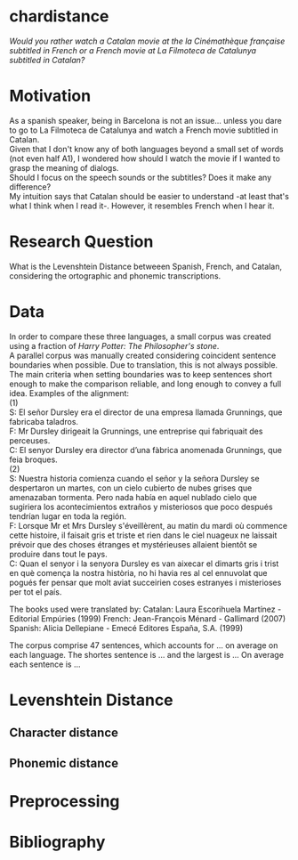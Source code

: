 # chardistance
*Would you rather watch a Catalan movie at the la Cinémathèque française subtitled in French or a French movie at La Filmoteca de Catalunya subtitled in Catalan?*  

# Motivation
As a spanish speaker, being in Barcelona is not an issue... unless you dare to go to La Filmoteca de Catalunya and watch a French movie subtitled in Catalan.  
Given that I don't know any of both languages beyond a small set of words (not even half A1), I wondered how should I watch the movie if I wanted to grasp the meaning of dialogs.  
Should I focus on the speech sounds or the subtitles? Does it make any difference?  
My intuition says that Catalan should be easier to understand -at least that's what I think when I read it-. However, it resembles French when I hear it.  

# Research Question
What is the Levenshtein Distance betweeen Spanish, French, and Catalan, considering the ortographic and phonemic transcriptions.  

# Data
In order to compare these three languages, a small corpus was created using a fraction of *Harry Potter: The Philosopher's stone*.  
A parallel corpus was manually created considering coincident sentence boundaries when possible. Due to translation, this is not always possible. The main criteria when setting boundaries was to keep sentences short enough to make the comparison reliable, and long enough to convey a full idea.
Examples of the alignment:  
(1)  
S: El señor Dursley era el director de una empresa llamada Grunnings, que fabricaba taladros.  
F: Mr Dursley dirigeait la Grunnings, une entreprise qui fabriquait des perceuses.  
C: El senyor Dursley era director d’una fàbrica anomenada Grunnings, que feia broques.  
(2)  
S: Nuestra historia comienza cuando el señor y la señora Dursley se despertaron un martes, con un cielo cubierto de nubes grises que amenazaban tormenta. Pero nada había en aquel nublado cielo que sugiriera los acontecimientos extraños y misteriosos que poco después tendrían lugar en toda la región.  
F: Lorsque Mr et Mrs Dursley s'éveillèrent, au matin du mardi où commence cette histoire, il faisait gris et triste et rien dans le ciel nuageux ne laissait prévoir que des choses étranges et mystérieuses allaient bientôt se produire dans tout le pays.  
C: Quan el senyor i la senyora Dursley es van aixecar el dimarts gris i trist en què comença la nostra història, no hi havia res al cel ennuvolat que pogués fer pensar que molt aviat succeirien coses estranyes i misterioses per tot el país.

The books used were translated by:
Catalan: Laura Escorihuela Martínez - Editorial Empúries (1999)
French: Jean-François Ménard - Gallimard (2007)
Spanish: Alicia Dellepiane - Emecé Editores España, S.A. (1999)

The corpus comprise 47 sentences, which accounts for ... on average on each language. The shortes sentence is ... and the largest is ... On average each sentence is ...

# Levenshtein Distance

## Character distance

## Phonemic distance

# Preprocessing



# Bibliography
